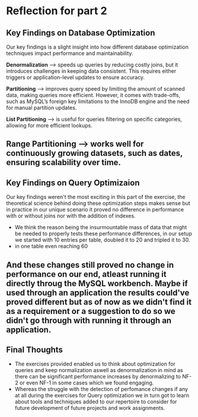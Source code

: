 # Reflection for  part 2

## Key Findings on Database Optimization

Our key findings is a slight insight into how different database optimization techniques impact performance and maintainability. 

**Denormalization** --> speeds up queries by reducing costly joins, but it introduces challenges in keeping data consistent. This requires either triggers or application-level updates to ensure accuracy.

**Partitioning** --> improves query speed by limiting the amount of scanned data, making queries more efficient. However, it comes with trade-offs, such as MySQL’s foreign key limitations to the InnoDB engine and the need for manual partition updates.

**List Partitioning** --> is useful for queries filtering on specific categories, allowing for more efficient lookups.

**Range Partitioning** --> works well for continuously growing datasets, such as dates, ensuring scalability over time.
--


## Key Findings on Query Optimizaion

Our key findings weren't the most exciting in this part of the exercise, the theoretical science behind doing these optimization steps makes sense but in practice in our unique scenario it proved no difference in performance with or without joins nor with the addition of indexes. 
- We think the reason being the insurmountable mass of data that might be needed to properly tests these performance differences, in our setup we started with 10 entries per table, doubled it to 20 and tripled it to 30.
- in one table even reaching 60

And these changes still proved no change in performance on our end, atleast running it directly throug the MySQL workbench. Maybe if used through an application the results could've proved different but as of now as we didn't find it as a requirement or a suggestion to do so we didn't go through with running it through an application.
-- 


## Final Thoughts

- The exercises provided enabled us to think about optimization for queries and keep normalization aswell as denormalization in mind as there can be significant performance increases by denormalizing to NF-2 or even NF-1 in some cases which we found engaging. 
- Whereas the struggle with the detection of perfomance changes if any at all during the exercises for Query optimization we in turn got to learn about tools and techniques added to our repertoire to consider for future development of future projects and work assignments.
